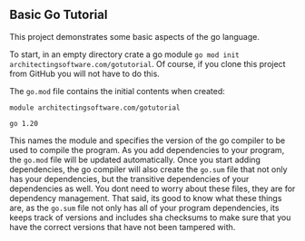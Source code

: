## Basic Go Tutorial

This project demonstrates some basic aspects of the go language.

To start, in an empty directory crate a go module `go mod init architectingsoftware.com/gotutorial`.  Of course, if you clone this project from GitHub you will not have to do this.

The `go.mod` file contains the initial contents when created:

```
module architectingsoftware.com/gotutorial

go 1.20
```

This names the module and specifies the version of the go compiler to be used to compile the program.  As you add dependencies to your program, the `go.mod` file will be updated automatically.  Once you start adding dependencies, the go compiler will also create the `go.sum` file that not only has your dependencies, but the transitive dependencies of your dependencies as well.  You dont need to worry about these files, they are for dependency management. That said, its good to know what these things are, as the `go.sum` file not only has all of your program dependencies, its keeps track of versions and includes sha checksums to make sure that you have the correct versions that have not been tampered with.

